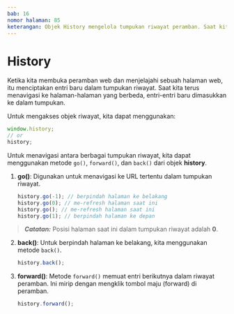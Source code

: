 ```yaml
---
bab: 16
nomor halaman: 85
keterangan: Objek History mengelola tumpukan riwayat peramban. Saat kita mengunjungi halaman-halaman baru, entri-entri baru dimasukkan ke dalam tumpukan tersebut.
---
```


# History

Ketika kita membuka peramban web dan menjelajahi sebuah halaman web, itu menciptakan entri baru dalam tumpukan riwayat. Saat kita terus menavigasi ke halaman-halaman yang berbeda, entri-entri baru dimasukkan ke dalam tumpukan.

Untuk mengakses objek riwayat, kita dapat menggunakan:

```javascript
window.history;
// or
history;
```

Untuk menavigasi antara berbagai tumpukan riwayat, kita dapat menggunakan metode `go()`, `forward()`, dan `back()` dari objek **history**.

1. **go()**: Digunakan untuk menavigasi ke URL tertentu dalam tumpukan riwayat.

   ```javascript
   history.go(-1); // berpindah halaman ke belakang
   history.go(0); // me-refresh halaman saat ini
   history.go(); // me-refresh halaman saat ini
   history.go(1); // berpindah halaman ke depan
   ```

> _**Catatan:**_ Posisi halaman saat ini dalam tumpukan riwayat adalah **0**.

2. **back()**: Untuk berpindah halaman ke belakang, kita menggunakan metode `back()`.

   ```javascript
   history.back();
   ```

3. **forward()**: Metode `forward()` memuat entri berikutnya dalam riwayat peramban. Ini mirip dengan mengklik tombol maju (forward) di peramban.

   ```javascript
   history.forward();
   ```
